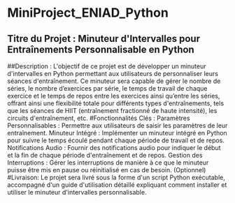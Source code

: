 # MiniProject_ENIAD_Python

## Titre du Projet : Minuteur d'Intervalles pour Entraînements Personnalisable en Python

##Description :
L'objectif de ce projet est de développer un minuteur d'intervalles en Python permettant aux
utilisateurs de personnaliser leurs séances d'entraînement. Ce minuteur sera capable de gérer le
nombre de séries, le nombre d’exercices par série, le temps de travail de chaque exercice et le
temps de repos entre les exercices ainsi qu’entre les séries, offrant ainsi une flexibilité totale pour
différents types d'entraînements, tels que les séances de HIIT (entraînement fractionné de haute
intensité), les circuits d'entraînement, etc.
#Fonctionnalités Clés :
Paramètres Personnalisables : Permettre aux utilisateurs de saisir les paramètres de leur
entraînement.
Minuteur Intégré : Implémenter un minuteur intégré en Python pour suivre le temps écoulé
pendant chaque période de travail et de repos.
Notifications Audio : Fournir des notifications audio pour indiquer le début et la fin de chaque
période d'entraînement et de repos.
Gestion des Interruptions : Gérer les interruptions de manière à ce que le minuteur puisse être
mis en pause ou réinitialisé en cas de besoin. (Optionnel)
#Livraison:
Le projet sera livré sous la forme d'un script Python exécutable, accompagné d'un guide
d'utilisation détaillé expliquant comment installer et utiliser le minuteur d'intervalles
personnalisable.
